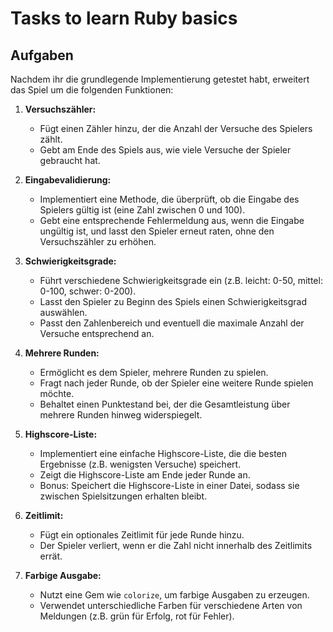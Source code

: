# Tasks to learn Ruby basics

## Aufgaben

Nachdem ihr die grundlegende Implementierung getestet habt, erweitert das Spiel um die folgenden Funktionen:

1. **Versuchszähler:**
   - Fügt einen Zähler hinzu, der die Anzahl der Versuche des Spielers zählt.
   - Gebt am Ende des Spiels aus, wie viele Versuche der Spieler gebraucht hat.

2. **Eingabevalidierung:**
   - Implementiert eine Methode, die überprüft, ob die Eingabe des Spielers gültig ist (eine Zahl zwischen 0 und 100).
   - Gebt eine entsprechende Fehlermeldung aus, wenn die Eingabe ungültig ist, und lasst den Spieler erneut raten, ohne den Versuchszähler zu erhöhen.

3. **Schwierigkeitsgrade:**
   - Führt verschiedene Schwierigkeitsgrade ein (z.B. leicht: 0-50, mittel: 0-100, schwer: 0-200).
   - Lasst den Spieler zu Beginn des Spiels einen Schwierigkeitsgrad auswählen.
   - Passt den Zahlenbereich und eventuell die maximale Anzahl der Versuche entsprechend an.

4. **Mehrere Runden:**
   - Ermöglicht es dem Spieler, mehrere Runden zu spielen.
   - Fragt nach jeder Runde, ob der Spieler eine weitere Runde spielen möchte.
   - Behaltet einen Punktestand bei, der die Gesamtleistung über mehrere Runden hinweg widerspiegelt.

5. **Highscore-Liste:**
   - Implementiert eine einfache Highscore-Liste, die die besten Ergebnisse (z.B. wenigsten Versuche) speichert.
   - Zeigt die Highscore-Liste am Ende jeder Runde an.
   - Bonus: Speichert die Highscore-Liste in einer Datei, sodass sie zwischen Spielsitzungen erhalten bleibt.

6. **Zeitlimit:**
   - Fügt ein optionales Zeitlimit für jede Runde hinzu.
   - Der Spieler verliert, wenn er die Zahl nicht innerhalb des Zeitlimits errät.

7. **Farbige Ausgabe:**
   - Nutzt eine Gem wie `colorize`, um farbige Ausgaben zu erzeugen.
   - Verwendet unterschiedliche Farben für verschiedene Arten von Meldungen (z.B. grün für Erfolg, rot für Fehler).